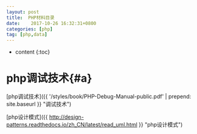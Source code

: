 ```yaml
---
layout: post
title:  PHP材料目录
date:    2017-10-26 16:32:31+0800
categories: [php] 
tag: [php,data] 
---
```

* content
{:toc}

php调试技术{#a}
===============
[php调试技术]({{ '/styles/book/PHP-Debug-Manual-public.pdf' | prepend: site.baseurl  }} "调试技术")

[php设计模式]({{  http://design-patterns.readthedocs.io/zh_CN/latest/read_uml.html  }} "php设计模式")